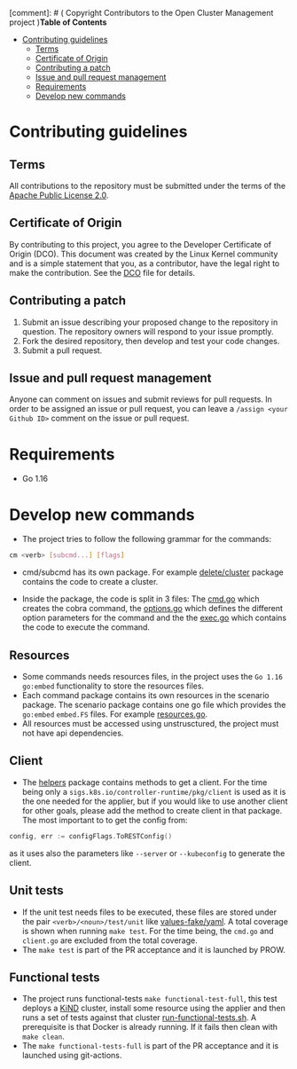 [comment]: # ( Copyright Contributors to the Open Cluster Management project )**Table of Contents**

- [Contributing guidelines](#contributing-guidelines)
    - [Terms](#terms)
    - [Certificate of Origin](#certificate-of-origin)
    - [Contributing a patch](#contributing-a-patch)
    - [Issue and pull request management](#issue-and-pull-request-management)
    - [Requirements](#requirements)
    - [Develop new commands](#Develop-new-commands)

# Contributing guidelines

## Terms

All contributions to the repository must be submitted under the terms of the [Apache Public License 2.0](https://www.apache.org/licenses/LICENSE-2.0).

## Certificate of Origin

By contributing to this project, you agree to the Developer Certificate of Origin (DCO). This document was created by the Linux Kernel community and is a simple statement that you, as a contributor, have the legal right to make the contribution. See the [DCO](DCO) file for details.

## Contributing a patch

1. Submit an issue describing your proposed change to the repository in question. The repository owners will respond to your issue promptly.
2. Fork the desired repository, then develop and test your code changes.
3. Submit a pull request.

## Issue and pull request management

Anyone can comment on issues and submit reviews for pull requests. In order to be assigned an issue or pull request, you can leave a `/assign <your Github ID>` comment on the issue or pull request.
# Requirements

- Go 1.16

# Develop new commands

- The project tries to follow the following grammar for the commands:

```bash
cm <verb> [subcmd...] [flags]
```

- cmd/subcmd has its own package. For example [delete/cluster](pkg/cmd/delete/cluster/cmd.go) package contains the code to create a cluster.

- Inside the package, the code is split in 3 files: The [cmd.go](pkg/cmd/create/cluster/cmd.go) which creates the cobra command, the [options.go](pkg/cmd/create/cluster/options.go) which defines the different option parameters for the command and the the [exec.go](pkg/cmd/create/cluster/exec.go) which contains the code to execute the command.


## Resources

- Some commands needs resources files, in the project uses the `Go 1.16` `go:embed` functionality to store the resources files.
- Each command package contains its own resources in the scenario package. The scenario package contains one go file which provides the `go:embed` `embed.FS` files. For example [resources.go](pkg/cmd/create/cluster/scenario/resources.go).
- All resources must be accessed using unstrusctured, the project must not have api dependencies.

## Client

- The [helpers](pkg/helpers/client.go) package contains methods to get a client. For the time being only a `sigs.k8s.io/controller-runtime/pkg/client` is used as it is the one needed for the applier, but if you would like to use another client for other goals, please add the method to create client in that package. The most important to to get the config from:

```Go
config, err := configFlags.ToRESTConfig()
```

as it uses also the parameters like `--server` or `--kubeconfig` to generate the client.

## Unit tests

- If the unit test needs files to be executed, these files are stored under the pair `<verb>/<noun>/test/unit` like [values-fake/yaml](pkg/cmd/detach/cluster/test/unit/values-fake.yaml).
A total coverage is shown when running `make test`. For the time being, the `cmd.go` and `client.go` are excluded from the total coverage.
- The `make test` is part of the PR acceptance and it is launched by PROW.

## Functional tests

- The project runs functional-tests `make functional-test-full`, this test deploys a [KiND](https://kind.sigs.k8s.io/) cluster, install some resource using the applier and then runs a set of tests against that cluster [run-functional-tests.sh](build/run-functional-tests.sh).  A prerequisite is that Docker is already running. If it fails then clean with `make clean`.
- The `make functional-tests-full` is part of the PR acceptance and it is launched using git-actions.